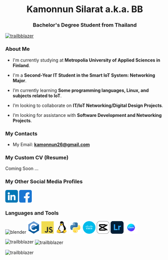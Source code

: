 <h1 align="center">Kamonnun Silarat a.k.a. BB</h1>
<h3 align="center">Bachelor's Degree Student from Thailand</h3>


<p align="left"> <a href="https://github.com/ryo-ma/github-profile-trophy"><img src="https://github-profile-trophy.vercel.app/?username=trailbblazer" alt="trailbblazer" /></a> </p>

<h3 align="left">About Me</h3>

- I'm currently studying at **Metropolia University of Applied Sciences in Finland**.

- I'm a **Second-Year IT Student in the Smart IoT System: Networking Major**.

- I’m currently learning **Some programming languages, Linux, and subjects related to IoT**.

- I’m looking to collaborate on **IT/IoT Networking/Digital Design Projects**.

- I’m looking for assistance with **Software Development and Networking Projects**.

<h3 align="left">My Contacts</h3>

- My Email: **kamonnun26@gmail.com**

<h3 align="left">My Custom CV (Resume)</h3>
<p> Coming Soon ... </p>


<h3 align="left">My Other Social Media Profiles</h3>
<p align="left">
<a href="https://www.linkedin.com/in/kamonnun-silarat-8053aa293/" target="blank"><img align="center" src="https://github.com/Trailbblazer/Profileicons/blob/f06726c9890efb518d111a373188d98faee440ac/linkedin.png" alt="Kamonnun Silarat" height="40" width="40" /></a>
<a href="https://www.facebook.com/kamonnun.silarat.5/" target="blank"><img align="center" src="https://github.com/Trailbblazer/Profileicons/blob/f06726c9890efb518d111a373188d98faee440ac/facebook.png" alt="Kamonnun Silarat" height="40" width="40" /></a>
</p>


<h3 align="left">Languages and Tools</h3>
<p align="left"> <img src="https://download.blender.org/branding/community/blender_community_badge_white.svg" alt="blender" width="40" height="40"/> </a> <img src="https://raw.githubusercontent.com/devicons/devicon/master/icons/c/c-original.svg" alt="c" width="40" height="40"/> </a> <img src="https://raw.githubusercontent.com/devicons/devicon/master/icons/javascript/javascript-original.svg" alt="javascript" width="40" height="40"/> </a> <img src="https://raw.githubusercontent.com/devicons/devicon/master/icons/linux/linux-original.svg" alt="linux" width="40" height="40"/> </a> <img src="https://raw.githubusercontent.com/devicons/devicon/master/icons/python/python-original.svg" alt="python" width="40" height="40"/> </a> <img src="https://github.com/Trailbblazer/Profileicons/blob/e3782420b7752b1a011f15f74dba9df1660c0b53/cisco.png" alt=“cisco” width="40" height="40"/> </a> <img src="https://github.com/Trailbblazer/Profileicons/blob/53037e163024513da862f60b100555af7df12141/capcut.png" alt="capcut” width="40" height="40"/> </a> <img src="https://github.com/Trailbblazer/Profileicons/blob/53037e163024513da862f60b100555af7df12141/Adobe_Lightroom.png" alt="adobelightroom” width="40" height="40"/> </a> <img src="https://github.com/Trailbblazer/Profileicons/blob/53037e163024513da862f60b100555af7df12141/canva.png" alt="canva” width="40" height="40"/> </a>
</p>

<p><img align="left" src="https://github-readme-stats.vercel.app/api/top-langs?username=trailbblazer&show_icons=true&locale=en&layout=compact" alt="trailbblazer" /></p>

<p>&nbsp;<img align="center" src="https://github-readme-stats.vercel.app/api?username=trailbblazer&show_icons=true&locale=en" alt="trailbblazer" /></p>

<p><img align="center" src="https://github-readme-streak-stats.herokuapp.com/?user=trailbblazer&" alt="trailbblazer" /></p>
